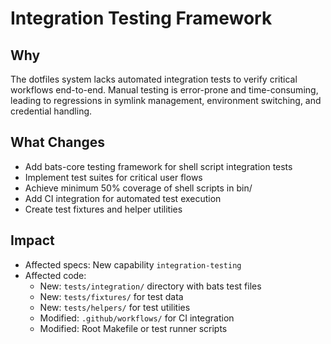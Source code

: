 # Integration Testing Framework

## Why

The dotfiles system lacks automated integration tests to verify critical workflows end-to-end. Manual testing is error-prone and time-consuming, leading to regressions in symlink management, environment switching, and credential handling.

## What Changes

- Add bats-core testing framework for shell script integration tests
- Implement test suites for critical user flows
- Achieve minimum 50% coverage of shell scripts in bin/
- Add CI integration for automated test execution
- Create test fixtures and helper utilities

## Impact

- Affected specs: New capability `integration-testing`
- Affected code:
  - New: `tests/integration/` directory with bats test files
  - New: `tests/fixtures/` for test data
  - New: `tests/helpers/` for test utilities
  - Modified: `.github/workflows/` for CI integration
  - Modified: Root Makefile or test runner scripts
